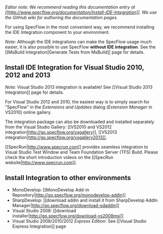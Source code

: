 _Editor note: We recommend reading this documentation entry at [[http://www.specflow.org/documentation/Install-IDE-Integration]]. We use the GitHub wiki for authoring the documentation pages._

For using SpecFlow in the most convenient way, we recommend installing the IDE Integration component to your environment.

_Note:_ Although the IDE integrations can make the SpecFlow usage much easier, it is also possible to use SpecFlow **without IDE integration**. See the [[MsBuild Integration|Generate Tests from MsBuild]] page for details. 

## Install IDE Integration for Visual Studio 2010, 2012 and 2013

_Note:_ Visual Studio 2013 integration is available! See [[Visual Studio 2013 Integration]] page for details.

For Visual Studio 2012 and 2010, the easiest way is to simply search for “SpecFlow” in the _Extensions and Updates_ dialog (_Extension Manager_ in VS2010) online gallery.

The integration package can also be downloaded and installed separately from the Visual Studio Gallery:
[[VS2010 and VS2012 integration|http://go.specflow.org/vsgallery]], [[VS2013 integration|http://go.specflow.org/vsgallery2013]].

[[SpecRun|http://www.specrun.com]] provides seamless integration to Visual Studio Test Window and Team Foundation Server (TFS) Build. Please check the short introduction videos on the [[SpecRun website|http://www.specrun.com]].

## Install Integration to other environments

* MonoDevelop: [[MonoDevelop Add-in Repository|http://go.specflow.org/monodevelop-addin]]
* SharpDevelop: [[download addin and install it from SharpDevelop AddIn Manager|http://go.specflow.org/download-sdaddin]]
* Visual Studio 2008: [[download installer|http://go.specflow.org/download-vs2008msi]]
* Visual Studio 2008/2010/2012 _Express Edition_: See [[Visual Studio Express Integration]] page
